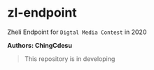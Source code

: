 # zl-endpoint

Zheli Endpoint for `Digtal Media Contest` in 2020

**Authors: ChingCdesu**

> This repository is in developing
